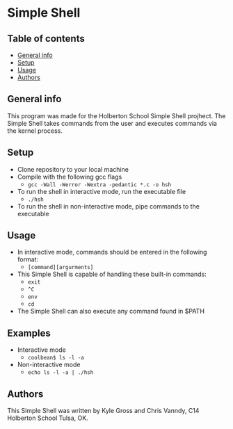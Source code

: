 # Simple Shell
## Table of contents
* [General info](#general-info)
* [Setup](#setup)
* [Usage](#usage)
* [Authors](#authors)

## General info
This program was made for the  Holberton School Simple Shell projhect. The Simple Shell takes commands from the user and executes commands via the kernel process.

## Setup
* Clone repository to your local machine
* Compile with the following gcc flags
  * `gcc -Wall -Werror -Wextra -pedantic *.c -o hsh`
* To run the shell in interactive mode, run the executable file
  * `./hsh`
* To run the shell in non-interactive mode, pipe commands to the executable

## Usage
* In interactive mode, commands should be entered in the following format:
  * `[command][argurments]`
* This Simple Shell is capable of handling these built-in commands:
  * `exit`
  * `^C`
  * `env`
  * `cd`
* The Simple Shell can also execute any command found in $PATH

## Examples
* Interactive mode
  * `coolbean$ ls -l -a`
* Non-interactive mode
  * `echo ls -l -a | ./hsh`

## Authors
This Simple Shell was written by Kyle Gross and Chris Vanndy, C14 Holberton School Tulsa, OK.
